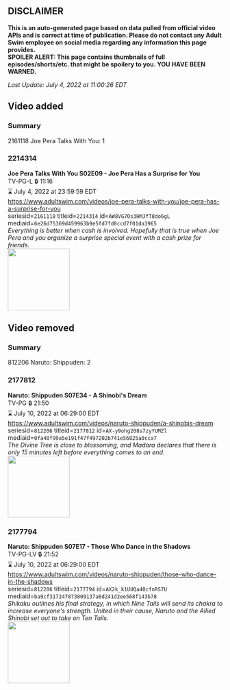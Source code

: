 ## DISCLAIMER
**This is an auto-generated page based on data pulled from official video APIs and is correct at time of publication. Please do not contact any Adult Swim employee on social media regarding any information this page provides.**  
**SPOILER ALERT: This page contains thumbnails of full episodes/shorts/etc. that might be spoilery to you. YOU HAVE BEEN WARNED.**  

_Last Update: July 4, 2022 at 11:00:26 EDT_
## Video added
### Summary
2161118 Joe Pera Talks With You: 1  
### 2214314
**Joe Pera Talks With You S02E09 - Joe Pera Has a Surprise for You**  
TV-PG-L 🔒 11:16  
⌛ July 4, 2022 at 23:59:59 EDT  
https://www.adultswim.com/videos/joe-pera-talks-with-you/joe-pera-has-a-surprise-for-you  
seriesid=`2161118` titleid=`2214314` id=`AW8VG7Os3HMJfT8do6gL` mediaid=`6e26d75369d459963b9e5fd7fd8ccd7f01da3965`  
_Everything is better when cash is involved. Hopefully that is true when Joe Pera and you organize a surprise special event with a ​cash prize for friends._  
<a href="https://media.cdn.adultswim.com/uploads/20191217/thumbnails/2_191217132538-joeperatalks_209_dup-20191115.jpg"><img src="https://media.cdn.adultswim.com/uploads/20191217/thumbnails/2_191217132538-joeperatalks_209_dup-20191115.jpg" height="144px" /></a>
## Video removed
### Summary
812206 Naruto: Shippuden: 2  
### 2177812
**Naruto: Shippuden S07E34 - A Shinobi's Dream**  
TV-PG 🔒 21:50  
⌛ July 10, 2022 at 06:29:00 EDT  
https://www.adultswim.com/videos/naruto-shippuden/a-shinobis-dream  
seriesid=`812206` titleid=`2177812` id=`AX-y9ohg208s7zyYUMZl` mediaid=`0fa40f99a5e191f47f497202b741e56825a0cca7`  
_The Divine Tree is close to blossoming, and Madara declares that there is only 15 minutes left before everything comes to an end._  
<a href="https://media.cdn.adultswim.com/uploads/20220322/thumbnails/2_223221449269-NarutoShippuden_382_AShinobisDream.png"><img src="https://media.cdn.adultswim.com/uploads/20220322/thumbnails/2_223221449269-NarutoShippuden_382_AShinobisDream.png" height="144px" /></a>
### 2177794
**Naruto: Shippuden S07E17 - Those Who Dance in the Shadows**  
TV-PG-LV 🔒 21:52  
⌛ July 10, 2022 at 06:29:00 EDT  
https://www.adultswim.com/videos/naruto-shippuden/those-who-dance-in-the-shadows  
seriesid=`812206` titleid=`2177794` id=`AX2k_k1UUQa40cfnRS7U` mediaid=`ba9cf317247873809137a8d241d2ee568f143b78`  
_Shikaku outlines his final strategy, in which Nine Tails will send its chakra to increase everyone's strength. United in their cause, Naruto and the Allied Shinobi set out to take on Ten Tails._  
<a href="https://media.cdn.adultswim.com/uploads/20211210/thumbnails/2_2112101037371-NarutoShippuden_365_ThoseWhoDanceInTheShadows.png"><img src="https://media.cdn.adultswim.com/uploads/20211210/thumbnails/2_2112101037371-NarutoShippuden_365_ThoseWhoDanceInTheShadows.png" height="144px" /></a>

